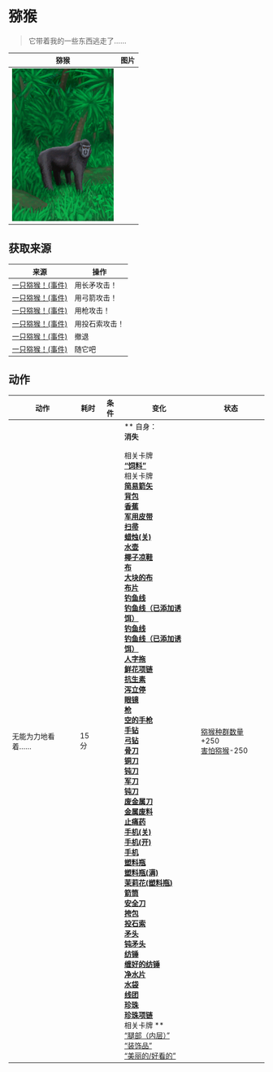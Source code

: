 # 猕猴  
> 它带着我的一些东西逃走了……  
  
  猕猴  |   图片   
 ----  |  ----:   
   |  <img decoding="async" src="Sprite/MacaqueEvent.png" href="a.md" style="max-width:300px;max-height:300px;">   
  
## 获取来源  
来源  |  操作  
----  |  ----  
[一只猕猴！(事件)](Event_MacaqueFightRaid.md)  |  用长矛攻击！  
[一只猕猴！(事件)](Event_MacaqueFightRaid.md)  |  用弓箭攻击！  
[一只猕猴！(事件)](Event_MacaqueFightRaid.md)  |  用枪攻击！  
[一只猕猴！(事件)](Event_MacaqueFightRaid.md)  |  用投石索攻击！  
[一只猕猴！(事件)](Event_MacaqueFightRaid.md)  |  撤退  
[一只猕猴！(事件)](Event_MacaqueRaid.md)  |  随它吧  
## 动作  
动作  |  耗时  |  条件  |  变化  |  状态  
----  |  ----  |  ----  |  ----  |  ----  
无能为力地看着……<br>  |  15分  |    |  ** 自身：**<br>消失<br><br>** 相关卡牌 **<br>[“饲料”](tag_Feed.md)<br>** 相关卡牌 **<br>[简易箭矢](ArrowSimple.md)<br>[背包](BackpackTourist.md)<br>[香蕉](Banana.md)<br>[军用皮带](BeltMilitary.md)<br>[扫帚](Broom.md)<br>[蜡烛(关)](CandleOff.md)<br>[水壶](Canteen.md)<br>[椰子凉鞋](CoconutSandals.md)<br>[布](Cloth.md)<br>[大块的布](ClothLarge.md)<br>[布片](ClothSmall.md)<br>[钓鱼线](FishingLineRustic.md)<br>[钓鱼线（已添加诱饵）](FishingLineRusticBait.md)<br>[钓鱼线](FishingLine.md)<br>[钓鱼线（已添加诱饵）](FishingLineBait.md)<br>[人字拖](Flipflops.md)<br>[鲜花项链](FlowerNecklace.md)<br>[抗生素](Antibiotics.md)<br>[泻立停](AntiDiarrhoeaPills.md)<br>[眼镜](Glasses.md)<br>[枪](Gun.md)<br>[空的手枪](GunEmpty.md)<br>[手钻](HandDrill.md)<br>[弓钻](BowDrill.md)<br>[骨刀](KnifeBone.md)<br>[铜刀](KnifeCopper.md)<br>[钝刀](KnifeCopperBlunt.md)<br>[军刀](KnifeMilitary.md)<br>[钝刀](KnifeMilitaryBlunt.md)<br>[废金属刀](KnifeScrap.md)<br>[金属废料](MetalScrap.md)<br>[止痛药](Painkillers.md)<br>[手机(关)](PhoneOff.md)<br>[手机(开)](PhoneOn.md)<br>[手机](PhoneOnLight.md)<br>[塑料瓶](PlasticBottle.md)<br>[塑料瓶(满)](PlasticBottleFull.md)<br>[茉莉花(塑料瓶)](PlasticBottleJasmine.md)<br>[箭筒](Quiver.md)<br>[安全刀](SafetyKnife.md)<br>[挎包](Satchel.md)<br>[投石索](Sling.md)<br>[矛头](SpearHead.md)<br>[钝矛头](SpearHeadBlunt.md)<br>[纺锤](Spindle.md)<br>[缠好的纺锤](SpindleFiber.md)<br>[净水片](WaterPurificationTablets.md)<br>[水袋](Waterskin.md)<br>[线团](YarnFiber.md)<br>[珍珠](Pearl.md)<br>[珍珠项链](PearlNecklace.md)<br>** 相关卡牌 **<br>[“腿部（内层）”](tag_Clothing.md)<br>[“装饰品”](tag_Decoration.md)<br>[“美丽的/好看的”](tag_Pretty.md)  |  [猕猴种群数量](Pop_Macaque.md)+250<br>[害怕猕猴](MacaqueFear.md)-250  


<script>document.title="猕猴 - 卡牌生存百科 Card Survival Wiki";</script>